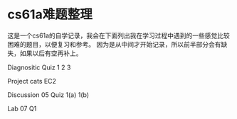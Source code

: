 # cs61a难题整理

这是一个cs61a的自学记录，我会在下面列出我在学习过程中遇到的一些感觉比较困难的题目，以便复习和参考。
因为是从中间才开始记录，所以前半部分会有缺失，如果以后有空再补上。

Diagnositic Quiz 1 2 3 

Project cats EC2

Discussion 05 Quiz 1(a) 1(b)

Lab 07 Q1